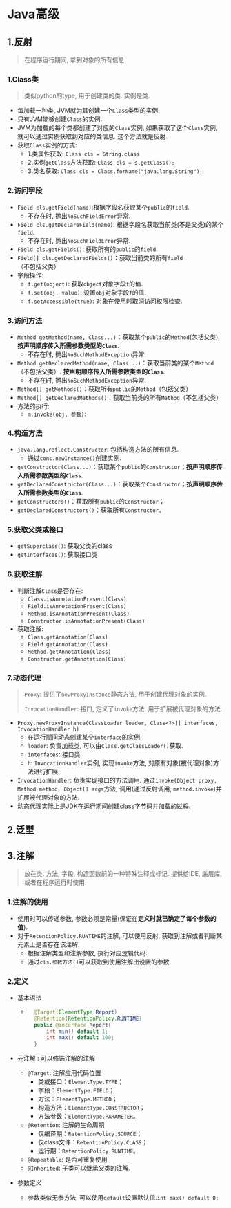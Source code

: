 # Java高级

## 1.反射

> 在程序运行期间, 拿到对象的所有信息.

### 1.Class类

> 类似python的type, 用于创建类的类. 实例是类.

- 每加载一种类, JVM就为其创建一个`Class`类型的实例.
- 只有JVM能够创建`Class`的实例.
- JVM为加载的每个类都创建了对应的`Class`实例, 如果获取了这个`Class`实例, 就可以通过实例获取到对应的类信息. 这个方法就是反射.
- 获取`Class`实例的方式:
    - 1.类属性获取: `Class cls = String.class`
    - 2.实例`getClass`方法获取: `Class cls = s.getClass();`
    - 3.类名获取: `Class cls = Class.forName("java.lang.String");`

### 2.访问字段

- `Field cls.getField(name)`:根据字段名获取某个`public`的`field`.
    - 不存在时, 抛出`NoSuchFieldError`异常.
- `Field cls.getDeclareField(name)`: 根据字段名获取当前类(不是父类)的某个`field`. 
    - 不存在时, 抛出`NoSuchFieldError`异常.
- `Field cls.getFields()`: 获取所有的`public`的`field`.
- `Field[] cls.getDeclaredFields()`：获取当前类的所有`field`（不包括父类）
- 字段操作:
    - `f.get(object)`: 获取`object`对象字段`f`的值.
    - `f.set(obj, value)`: 设置`obj`对象字段`f`的值.
    - `f.setAccessible(true)`:  对象在使用时取消访问权限检查.

###  3.访问方法

- `Method getMethod(name, Class...)`：获取某个`public`的`Method`(包括父类).  **按声明顺序传入所需参数类型的`Class`**.
    - 不存在时, 抛出`NoSuchMethodException`异常.
- `Method getDeclaredMethod(name, Class...)`：获取当前类的某个`Method`（不包括父类）. **按声明顺序传入所需参数类型的`Class`**.
    - 不存在时, 抛出`NoSuchMethodException`异常.
- `Method[] getMethods()`：获取所有`public`的`Method`（包括父类）
- `Method[] getDeclaredMethods()`：获取当前类的所有`Method`（不包括父类）
- 方法的执行:
    - `m.invoke(obj, 参数)`: 

### 4.构造方法

- `java.lang.reflect.Constructor`: 包括构造方法的所有信息.
    - 通过`cons.newInstance()`创建实例.
- `getConstructor(Class...)`：获取某个`public`的`Constructor`；**按声明顺序传入所需参数类型的`Class`**.
- `getDeclaredConstructor(Class...)`：获取某个`Constructor`；**按声明顺序传入所需参数类型的`Class`**.
- `getConstructors()`：获取所有`public`的`Constructor`；
- `getDeclaredConstructors()`：获取所有`Constructor`。

### 5.获取父类或接口

- `getSuperclass()`: 获取父类的class
- `getInterfaces()`: 获取接口类

### 6.获取注解

- 判断注解`Class`是否存在:
    - `Class.isAnnotationPresent(Class)`
    - `Field.isAnnotationPresent(Class)`
    - `Method.isAnnotationPresent(Class)`
    - `Constructor.isAnnotationPresent(Class)`
- 获取注解:
    - `Class.getAnnotation(Class)`
    - `Field.getAnnotation(Class)`
    - `Method.getAnnotation(Class)`
    - `Constructor.getAnnotation(Class)`

### 7.动态代理

> `Proxy`: 提供了`newProxyInstance`静态方法, 用于创建代理对象的实例.
>
> `InvocationHandler`: 接口, 定义了`invoke`方法. 用于扩展被代理对象的方法.

- `Proxy.newProxyInstance(ClassLoader loader, Class<?>[] interfaces, InvocationHandler h)`
    - 在运行期间动态创建某个`interface`的实例.
    - `loader`: 负责加载类, 可以由`Class.getClassLoader()`获取.
    - `interfaces`: 接口类.
    - `h`: `InvocationHandler`实例, 实现`invoke`方法, 对原有对象(被代理对象)方法进行扩展. 
- `InvocationHandler`: 负责实现接口的方法调用. 通过`invoke(Object proxy, Method method, Object[] args`方法, 调用(通过反射调用, `method.invoke`)并扩展被代理对象的方法.
- 动态代理实际上是JDK在运行期间创建class字节码并加载的过程.

## 2.泛型

## 3.注解

> 放在类, 方法, 字段, 构造函数前的一种特殊注释或标记. 提供给IDE, 底层库, 或者在程序运行时使用.

### 1.注解的使用

- 使用时可以传递参数, 参数必须是常量(保证在**定义时就已确定了每个参数的值**).
- 对于`RetentionPolicy.RUNTIME`的注解, 可以使用反射, 获取到注解或者判断某元素上是否存在该注解.
    - 根据注解类型和注解参数, 执行对应逻辑代码.
    - 通过`cls.参数方法()`可以获取到使用注解出设置的参数.

### 2.定义

- 基本语法

    - ```java
        @Target(ElementType.Report)
        @Retention(RetentionPolicy.RUNTIME)
        public @interface Report{
            int min() default 1;
            int max() default 100;
        }
        ```

- 元注解 : 可以修饰注解的注解

    - `@Target`: 注解应用代码位置
        - 类或接口：`ElementType.TYPE`；
        - 字段：`ElementType.FIELD`；
        - 方法：`ElementType.METHOD`；
        - 构造方法：`ElementType.CONSTRUCTOR`；
        - 方法参数：`ElementType.PARAMETER`。
    - `@Retention`: 注解的生命周期
        - 仅编译期：`RetentionPolicy.SOURCE`；
        - 仅class文件：`RetentionPolicy.CLASS`；
        - 运行期：`RetentionPolicy.RUNTIME`。
    - `@Repeatable`: 是否可重复使用
    - `@Inherited`: 子类可以继承父类的注解.

- 参数定义
    
    - 参数类似无参方法,  可以使用`default`设置默认值.`int max() default 0;`